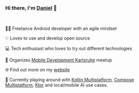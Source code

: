### Hi there, I'm [Daniel](https://dbaelz.de) 👋
<br>

🧑‍💻 Freelance Android developer with an agile mindset
  
✨ Loves to use and develop open source

💻 Tech enthusiast who loves to try out different technologies

💬 Organizes [Mobile Development Karlsruhe](https://www.meetup.com/de-DE/Karlsruhe-Mobile-Development-Meetup/) meetup

🌐 Find out more on my [website](https://dbaelz.de)

🔭 Currently playing around with [Kotlin Multiplatform](https://kotlinlang.org/docs/multiplatform.html), [Compose Multiplatform](https://github.com/JetBrains/compose-multiplatform), [Ktor](https://ktor.io/) and local/mobile AI use cases.

<!--
**dbaelz/dbaelz** is a ✨ _special_ ✨ repository because its `README.md` (this file) appears on your GitHub profile.

Here are some ideas to get you started:

- 🔭 I’m currently working on ...
- 🌱 I’m currently learning ...
- 👯 I’m looking to collaborate on ...
- 🤔 I’m looking for help with ...
- 💬 Ask me about ...
- 📫 How to reach me: ...
- 😄 Pronouns: ...
- ⚡ Fun fact: ...
-->
